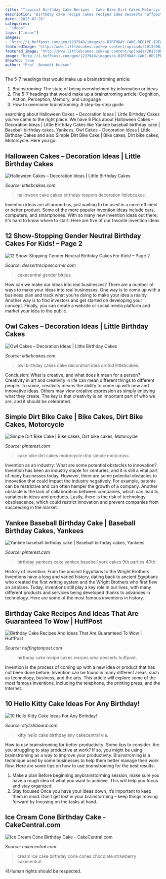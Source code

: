 ```yaml
---
title: "Tropical Birthday Cake Recipes - Cake Bike Dirt Cakes Motorcycle Drip Simple Motocross"
description: "Birthday cake recipe cakes recipes idea desserts huffpost"
date: "2023-07-26"
categories:
- "ideas"
tags: ["ideas"]
images:
- "http://i.huffpost.com/gen/1237948/images/o-BIRTHDAY-CAKE-RECIPE-IDEAS-facebook.jpg"
featuredImage: "http://www.littlebcakes.com/wp-content/uploads/2013/08/Owl-Birthday-Cake-Ideas.jpg"
featured_image: "http://www.littlebcakes.com/wp-content/uploads/2013/08/Owl-Birthday-Cake-Ideas.jpg"
image: "http://i.huffpost.com/gen/1237948/images/o-BIRTHDAY-CAKE-RECIPE-IDEAS-facebook.jpg"
ShowToc: true
author: "Prof. Bennett Hudson"
---
```



The 5-7 headings that would make up a brainstroming article:
1. Brainstroming: The state of being overwhelmed by information or ideas
2. The 5-7 headings that would make up a brainstroming article: Cognition, Action, Perception, Memory, and Language
3. How to overcome brainstroming: A step-by-step guide

	

		
searching about Halloween Cakes – Decoration Ideas | Little Birthday Cakes you've came to the right place. We have 8 Pics about Halloween Cakes – Decoration Ideas | Little Birthday Cakes like Yankee baseball birthday cake | Baseball birthday cakes, Yankees, Owl Cakes – Decoration Ideas | Little Birthday Cakes and also Simple Dirt Bike Cake | Bike cakes, Dirt bike cakes, Motorcycle. Here you go:
		
    
## Halloween Cakes – Decoration Ideas | Little Birthday Cakes

<img loading=lazy src="http://www.littlebcakes.com/wp-content/uploads/2013/08/Halloween-Cake-Toppers.jpg" onerror="this.onerror=null;this.src='https://tse1.mm.bing.net/th?id=OIP.F6eZ_KeFGGMz53N6QFjlWQHaJ4&amp;pid=15.1';" alt="Halloween Cakes – Decoration Ideas | Little Birthday Cakes">

_Source: littlebcakes.com_

>halloween cake cakes birthday toppers decoration littlebcakes. 

	

Invention ideas are all around us, just waiting to be used in a more efficient or better product. Some of the more popular invention ideas include cars, computers, and smartphones. With so many new invention ideas out there, it's hard to know where to start. Here are five of our favorite invention ideas.

    
## 12 Show-Stopping Gender Neutral Birthday Cakes For Kids! – Page 2

<img loading=lazy src="https://dessertrecipescorner.com/wp-content/uploads/2015/08/3fTvKSWF1R-first-birthday-carousel-cake_900-1.jpg" onerror="this.onerror=null;this.src='https://tse3.mm.bing.net/th?id=OIP.Eps0qmGD2-uizkjPtyDt_gHaMZ&amp;pid=15.1';" alt="12 Show-Stopping Gender Neutral Birthday Cakes For Kids! – Page 2">

_Source: dessertrecipescorner.com_

>cakecentral gender birijus. 

	

How can we make our ideas into real businesses?
There are a number of ways to make your ideas into real businesses. One way is to come up with a business plan and track what you're doing to make your idea a reality. Another way is to find investors and get started on developing your concept. Finally, you can create a website or social media platform and market your idea to the public.

    
## Owl Cakes – Decoration Ideas | Little Birthday Cakes

<img loading=lazy src="http://www.littlebcakes.com/wp-content/uploads/2013/08/Owl-Birthday-Cake-Ideas.jpg" onerror="this.onerror=null;this.src='https://tse4.mm.bing.net/th?id=OIP.xz3m0Ly-0sx_4Y3ufCaAPQHaKd&amp;pid=15.1';" alt="Owl Cakes – Decoration Ideas | Little Birthday Cakes">

_Source: littlebcakes.com_

>owl birthday cakes cake decoration idea orchid littlebcakes. 

	

Conclusion: What is creative, and what does it mean for a person?
Creativity in art and creativity in life can mean different things to different people. To some, creativity means the ability to come up with new and innovative ideas. Others may view creative expression as simply enjoying what they create. The key is that creativity is an important part of who we are, and it should be celebrated.

    
## Simple Dirt Bike Cake | Bike Cakes, Dirt Bike Cakes, Motorcycle

<img loading=lazy src="https://i.pinimg.com/736x/06/55/3c/06553c5e266a7f0385dd34d003d3c303.jpg" onerror="this.onerror=null;this.src='https://tse3.mm.bing.net/th?id=OIP.uOL1lYyBMXyJWUCECZKDNgHaLH&amp;pid=15.1';" alt="Simple Dirt Bike Cake | Bike cakes, Dirt bike cakes, Motorcycle">

_Source: pinterest.com_

>cake bike dirt cakes motorcycle drip simple motocross. 

	

Invention as an industry: What are some potential obstacles to innovation?
Invention has been an industry staple for centuries, and it is still a vital part of many businesses today. However, there are some potential obstacles to innovation that could impact the industry negatively. For example, patents can be restrictive and can often hamper the growth of a company. Another obstacle is the lack of collaboration between companies, which can lead to variation in ideas and products. Lastly, there is the risk of technology obsolescence, which could restrict innovation and prevent companies from succeeding in the market.

    
## Yankee Baseball Birthday Cake | Baseball Birthday Cakes, Yankees

<img loading=lazy src="https://i.pinimg.com/736x/42/98/4f/42984f4e5a4826e5630765c55c84623a.jpg" onerror="this.onerror=null;this.src='https://tse4.mm.bing.net/th?id=OIP.BI5Ghn-CQL7tppaycSjtnQHaJ3&amp;pid=15.1';" alt="Yankee baseball birthday cake | Baseball birthday cakes, Yankees">

_Source: pinterest.com_

>birthday yankees cake yankee baseball york cakes 9th parties 40th. 

	

History of Invention: From the ancient Egyptians to the Wright Brothers
Inventions have a long and varied history, dating back to ancient Egyptians who created the first writing system and the Wright Brothers who first flew an airplane. Today, inventions still play a key role in our lives, with many different products and services being developed thanks to advances in technology. Here are some of the most famous inventions in history.

    
## Birthday Cake Recipes And Ideas That Are Guaranteed To Wow | HuffPost

<img loading=lazy src="http://i.huffpost.com/gen/1237948/images/o-BIRTHDAY-CAKE-RECIPE-IDEAS-facebook.jpg" onerror="this.onerror=null;this.src='https://tse3.mm.bing.net/th?id=OIP.AKXdbqyLcs2zrxXN7QFc4wHaJ3&amp;pid=15.1';" alt="Birthday Cake Recipes And Ideas That Are Guaranteed To Wow | HuffPost">

_Source: huffingtonpost.com_

>birthday cake recipe cakes recipes idea desserts huffpost. 

	

Invention is the process of coming up with a new idea or product that has not been done before. Invention can be found in many different areas, such as technology, business, and the arts. This article will explore some of the most famous inventions, including the telephone, the printing press, and the Internet.

    
## 10 Hello Kitty Cake Ideas For Any Birthday!

<img loading=lazy src="http://www.stylishboard.com/wp-content/uploads/2014/11/237.jpg" onerror="this.onerror=null;this.src='https://tse4.mm.bing.net/th?id=OIP.t1SsepwuFep_cCxIwd_legHaJ4&amp;pid=15.1';" alt="10 Hello Kitty Cake Ideas For Any Birthday!">

_Source: stylishboard.com_

>kitty hello cake birthday any cakecentral via. 

	

How to use brainstroming for better productivity: Some tips to consider.
Are you struggling to stay productive at work? If so, you might be using brainstroming as a way to improve your productivity. Brainstroming is a technique used by some businesses to help them better manage their work flow. Here are some tips on how to use brainstroming for the best results: 
1) Make a plan 
Before beginning anybrainstorming session, make sure you have a rough idea of what you want to achieve. This will help you focus and stay organized. 
2) Stay focused 
Once you have your ideas down, it’s important to keep them in mind. Don’t get lost in your brainstorming – keep things moving forward by focusing on the tasks at hand.

    
## Ice Cream Cone Birthday Cake - CakeCentral.com

<img loading=lazy src="https://cdn001.cakecentral.com/gallery/2016/08/900_ice-cream-cone-birthday-cake-798496ZqE8j.jpg" onerror="this.onerror=null;this.src='https://tse3.mm.bing.net/th?id=OIP.NYrhAmIE5JI-HENeiXFcjQHaNK&amp;pid=15.1';" alt="Ice Cream Cone Birthday Cake - CakeCentral.com">

_Source: cakecentral.com_

>cream ice cake birthday cone cones chocolate strawberry cakecentral. 

	

4)Human rights should be respected.

